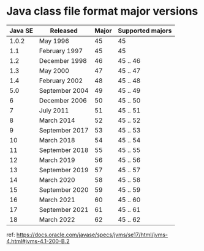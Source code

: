 # Java class file format major versions

| Java SE | Released | Major | Supported majors |
| ------- | -------- | ----- | ---------------- |
| 1.0.2 | May 1996 | 45 | 45 |
| 1.1 | February 1997 | 45 | 45 |
| 1.2 | December 1998 | 46 | 45 .. 46 |
| 1.3 | May 2000 | 47 | 45 .. 47 |
| 1.4 | February 2002 | 48 | 45 .. 48 |
| 5.0 | September 2004 | 49 | 45 .. 49 |
| 6 | December 2006 | 50 | 45 .. 50 |
| 7 | July 2011 | 51 | 45 .. 51 |
| 8 | March 2014 | 52 | 45 .. 52 |
| 9 | September 2017 | 53 | 45 .. 53 |
| 10 | March 2018 | 54 | 45 .. 54 |
| 11 | September 2018 | 55 | 45 .. 55 |
| 12 | March 2019 | 56 | 45 .. 56 |
| 13 | September 2019 | 57 | 45 .. 57 |
| 14 | March 2020 | 58 | 45 .. 58 |
| 15 | September 2020 | 59 | 45 .. 59 |
| 16 | March 2021 | 60 | 45 .. 60 |
| 17 | September 2021 | 61 | 45 .. 61 |
| 18 | March 2022 | 62 | 45 .. 62 |


ref: https://docs.oracle.com/javase/specs/jvms/se17/html/jvms-4.html#jvms-4.1-200-B.2
